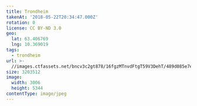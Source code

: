 ```yaml
---
title: Trondheim
takenAt: '2018-05-22T20:34:47.000Z'
rotation: 0
license: CC BY-ND 3.0
geo:
  lat: 63.406769
  lng: 10.369019
tags:
  - trondheim
url: >-
  //images.ctfassets.net/bncv3c2gt878/16fgzMTnvdFtgT59V3DehT/489d085e7eb7269c4d414e411102a94e/trondheim_40480502880_o
size: 3203512
image:
  width: 3006
  height: 5344
contentType: image/jpeg
---
```


